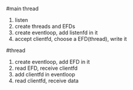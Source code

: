 #main thread
1. listen
2. create threads and EFDs
3. create eventloop, add listenfd in it
3. accept clientfd, choose a EFD(thread), write it


#thread
1. create eventloop, add EFD in it
2. read EFD, receive clientfd
3. add clientfd in eventloop
4. read clientfd, receive data


